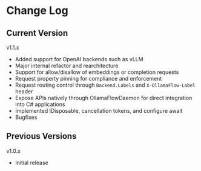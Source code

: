 # Change Log

## Current Version

v1.1.x

- Added support for OpenAI backends such as vLLM
- Major internal refactor and rearchitecture
- Support for allow/disallow of embeddings or completion requests
- Request property pinning for compliance and enforcement
- Request routing control through `Backend.Labels` and `X-OllamaFlow-Label` header
- Expose APIs natively through OllamaFlowDaemon for direct integration into C# applications
- Implemented IDisposable, cancellation tokens, and configure await
- Bugfixes

## Previous Versions

v1.0.x

- Initial release

